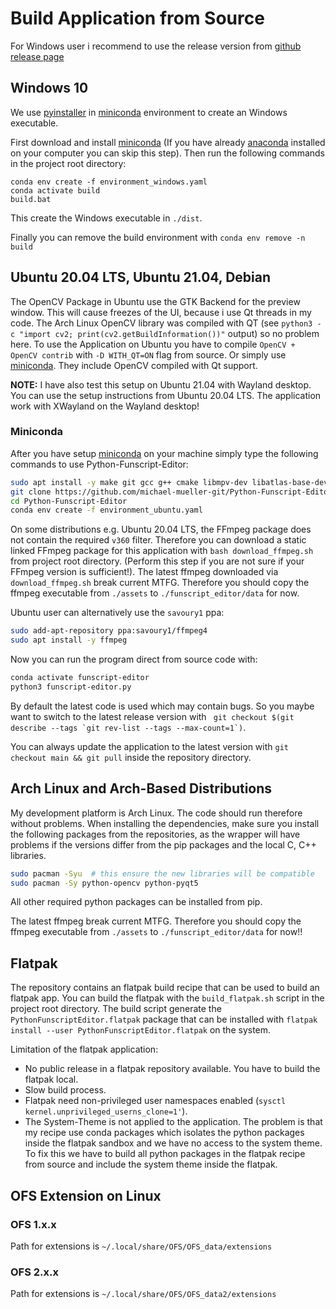 # Build Application from Source

For Windows user i recommend to use the release version from [github release page](https://github.com/michael-mueller-git/Python-Funscript-Editor/releases)

## Windows 10

We use [pyinstaller](https://pypi.org/project/pyinstaller/) in [miniconda](https://docs.conda.io/en/latest/miniconda.html) environment to create an Windows executable.

First download and install [miniconda](https://docs.conda.io/en/latest/miniconda.html) (If you have already [anaconda](https://www.anaconda.com/) installed on your computer you can skip this step). Then run the following commands in the project root directory:

```
conda env create -f environment_windows.yaml
conda activate build
build.bat
```

This create the Windows executable in `./dist`.

Finally you can remove the build environment with `conda env remove -n build`

## Ubuntu 20.04 LTS, Ubuntu 21.04, Debian

The OpenCV Package in Ubuntu use the GTK Backend for the preview window. This will cause freezes of the UI, because i use Qt threads in my code. The Arch Linux OpenCV library was compiled with QT (see `python3 -c "import cv2; print(cv2.getBuildInformation())"` output) so no problem here. To use the Application on Ubuntu you have to compile `OpenCV + OpenCV contrib` with `-D WITH_QT=ON` flag from source. Or simply use [miniconda](https://docs.conda.io/en/latest/miniconda.html). They include OpenCV compiled with Qt support.

**NOTE:** I have also test this setup on Ubuntu 21.04 with Wayland desktop. You can use the setup instructions from Ubuntu 20.04 LTS. The application work with XWayland on the Wayland desktop!

### Miniconda

After you have setup [miniconda](https://docs.conda.io/en/latest/miniconda.html) on your machine simply type the following commands to use Python-Funscript-Editor:

```bash
sudo apt install -y make git gcc g++ cmake libmpv-dev libatlas-base-dev
git clone https://github.com/michael-mueller-git/Python-Funscript-Editor.git
cd Python-Funscript-Editor
conda env create -f environment_ubuntu.yaml
```

On some distributions e.g. Ubuntu 20.04 LTS, the FFmpeg package does not contain the required `v360` filter. Therefore you can download a static linked FFmpeg package for this application with `bash download_ffmpeg.sh` from project root directory. (Perform this step if you are not sure if your FFmpeg version is sufficient!). The latest ffmpeg downloaded via `download_ffmpeg.sh` break current MTFG. Therefore you should copy the ffmpeg executable from `./assets` to `./funscript_editor/data` for now.

Ubuntu user can alternatively use the `savoury1` ppa:

```bash
sudo add-apt-repository ppa:savoury1/ffmpeg4
sudo apt install -y ffmpeg

```

Now you can run the program direct from source code with:

```bash
conda activate funscript-editor
python3 funscript-editor.py
```

By default the latest code is used which may contain bugs. So you maybe want to switch to the latest release version with `` git checkout $(git describe --tags `git rev-list --tags --max-count=1`)``.

You can always update the application to the latest version with `git checkout main && git pull` inside the repository directory.

## Arch Linux and Arch-Based Distributions

My development platform is Arch Linux. The code should run therefore without problems. When installing the dependencies, make sure you install the following packages from the repositories, as the wrapper will have problems if the versions differ from the pip packages and the local C, C++ libraries.

```bash
sudo pacman -Syu  # this ensure the new libraries will be compatible
sudo pacman -Sy python-opencv python-pyqt5
```

All other required python packages can be installed from pip.

The latest ffmpeg break current MTFG. Therefore you should copy the ffmpeg executable from `./assets` to `./funscript_editor/data` for now!!

## Flatpak

The repository contains an flatpak build recipe that can be used to build an flatpak app. You can build the flatpak with the `build_flatpak.sh` script in the project root directory. The build script generate the `PythonFunscriptEditor.flatpak` package that can be installed with `flatpak install --user PythonFunscriptEditor.flatpak` on the system.

Limitation of the flatpak application:

- No public release in a flatpak repository available. You have to build the flatpak local.
- Slow build process.
- Flatpak need non-privileged user namespaces enabled (`sysctl kernel.unprivileged_userns_clone=1'`).
- The System-Theme is not applied to the application. The problem is that my recipe use conda packages which isolates the python packages inside the flatpak sandbox and we have no access to the system theme. To fix this we have to build all python packages in the flatpak recipe from source and include the system theme inside the flatpak.

## OFS Extension on Linux

### OFS 1.x.x

Path for extensions is `~/.local/share/OFS/OFS_data/extensions`

### OFS 2.x.x

Path for extensions is `~/.local/share/OFS/OFS_data2/extensions`
